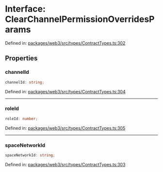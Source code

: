 # Interface: ClearChannelPermissionOverridesParams

Defined in: [packages/web3/src/types/ContractTypes.ts:302](https://github.com/towns-protocol/towns/blob/0db1fd0ac7258e8db8cedfb6183e8eade8284fa1/packages/web3/src/types/ContractTypes.ts#L302)

## Properties

### channelId

```ts
channelId: string;
```

Defined in: [packages/web3/src/types/ContractTypes.ts:304](https://github.com/towns-protocol/towns/blob/0db1fd0ac7258e8db8cedfb6183e8eade8284fa1/packages/web3/src/types/ContractTypes.ts#L304)

***

### roleId

```ts
roleId: number;
```

Defined in: [packages/web3/src/types/ContractTypes.ts:305](https://github.com/towns-protocol/towns/blob/0db1fd0ac7258e8db8cedfb6183e8eade8284fa1/packages/web3/src/types/ContractTypes.ts#L305)

***

### spaceNetworkId

```ts
spaceNetworkId: string;
```

Defined in: [packages/web3/src/types/ContractTypes.ts:303](https://github.com/towns-protocol/towns/blob/0db1fd0ac7258e8db8cedfb6183e8eade8284fa1/packages/web3/src/types/ContractTypes.ts#L303)
